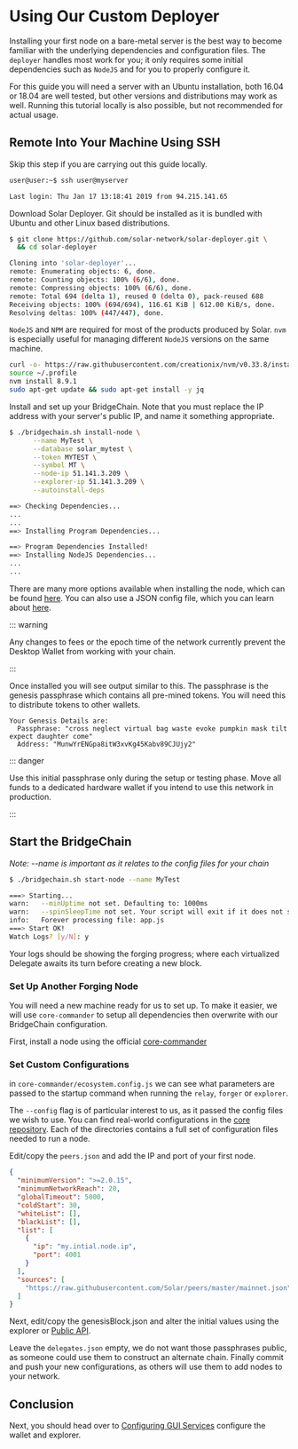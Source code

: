 # Using Our Custom Deployer

Installing your first node on a bare-metal server is the best way to become familiar with the underlying dependencies and configuration files. The `deployer` handles most work for you; it only requires some initial dependencies such as `NodeJS` and for you to properly configure it.

For this guide you will need a server with an Ubuntu installation, both 16.04 or 18.04 are well tested, but other versions and distributions may work as well. Running this tutorial locally is also possible, but not recommended for actual usage.

## Remote Into Your Machine Using SSH

Skip this step if you are carrying out this guide locally.

```bash
user@user:~$ ssh user@myserver

Last login: Thu Jan 17 13:18:41 2019 from 94.215.141.65
```

Download Solar Deployer. Git should be installed as it is bundled with Ubuntu and other Linux based distributions.

```bash
$ git clone https://github.com/solar-network/solar-deployer.git \
  && cd solar-deployer

Cloning into 'solar-deployer'...
remote: Enumerating objects: 6, done.
remote: Counting objects: 100% (6/6), done.
remote: Compressing objects: 100% (6/6), done.
remote: Total 694 (delta 1), reused 0 (delta 0), pack-reused 688
Receiving objects: 100% (694/694), 116.61 KiB | 612.00 KiB/s, done.
Resolving deltas: 100% (447/447), done.
```

`NodeJS` and `NPM` are required for most of the products produced by Solar. `nvm` is especially useful for managing different `NodeJS` versions on the same machine.

```bash
curl -o- https://raw.githubusercontent.com/creationix/nvm/v0.33.8/install.sh | bash
source ~/.profile
nvm install 8.9.1
sudo apt-get update && sudo apt-get install -y jq
```

Install and set up your BridgeChain. Note that you must replace the IP address with your server's public IP, and name it something appropriate.

```bash
$ ./bridgechain.sh install-node \
      --name MyTest \
      --database solar_mytest \
      --token MYTEST \
      --symbol MT \
      --node-ip 51.141.3.209 \
      --explorer-ip 51.141.3.209 \
      --autoinstall-deps

==> Checking Dependencies...
...
...
==> Installing Program Dependencies...

==> Program Dependencies Installed!
==> Installing NodeJS Dependencies...
...
...
```

There are many more options available when installing the node, which can be found [here](https://github.com/solar-network/solar-deployer#optional-parameters). You can also use a JSON config file, which you can learn about [here](https://github.com/solar-network/solar-deployer#json-config).

::: warning

Any changes to fees or the epoch time of the network currently prevent the Desktop Wallet from working with your chain.

:::

Once installed you will see output similar to this. The passphrase is the genesis passphrase which contains all pre-mined tokens. You will need this to distribute tokens to other wallets.

```
Your Genesis Details are:
  Passphrase: "cross neglect virtual bag waste evoke pumpkin mask tilt expect daughter come"
  Address: "MunwYrENGpa8itW3xvKg45Kabv89CJUjy2"
```

::: danger

Use this initial passphrase only during the setup or testing phase. Move all funds to a dedicated hardware wallet if you intend to use this network in production.

:::

## Start the BridgeChain

_Note: --name is important as it relates to the config files for your chain_

```bash
$ ./bridgechain.sh start-node --name MyTest

===> Starting...
warn:   --minUptime not set. Defaulting to: 1000ms
warn:   --spinSleepTime not set. Your script will exit if it does not stay up for at least 1000ms.
info:   Forever processing file: app.js
===> Start OK!
Watch Logs? [y/N]: y
```

Your logs should be showing the forging progress; where each virtualized Delegate awaits its turn before creating a new block.

### Set Up Another Forging Node

You will need a new machine ready for us to set up. To make it easier, we will use `core-commander` to setup all dependencies then overwrite with our BridgeChain configuration.

First, install a node using the official [core-commander](/exchanges/relay.html)

### Set Custom Configurations

in `core-commander/ecosystem.config.js` we can see what parameters are passed to the startup command when running the `relay`, `forger` or `explorer`.

The `--config` flag is of particular interest to us, as it passed the config files we wish to use. You can find real-world configurations in the [core repository](https://github.com/solar-network/solar-core/tree/master/packages/core/bin/config). Each of the directories contains a full set of configuration files needed to run a node.

Edit/copy the `peers.json` and add the IP and port of your first node.

```json
{
  "minimumVersion": ">=2.0.15",
  "minimumNetworkReach": 20,
  "globalTimeout": 5000,
  "coldStart": 30,
  "whiteList": [],
  "blackList": [],
  "list": [
    {
      "ip": "my.intial.node.ip",
      "port": 4001
    }
  ],
  "sources": [
    "https://raw.githubusercontent.com/Solar/peers/master/mainnet.json"
  ]
}
```

Next, edit/copy the genesisBlock.json and alter the initial values using the explorer or [Public API](/api/public/v2/blocks.html).

Leave the `delegates.json` empty, we do not want those passphrases public, as someone could use them to construct an alternate chain. Finally commit and push your new configurations, as others will use them to add nodes to your network.

## Conclusion

Next, you should head over to [Configuring GUI Services](wallet-explorer.md) configure the wallet and explorer.
